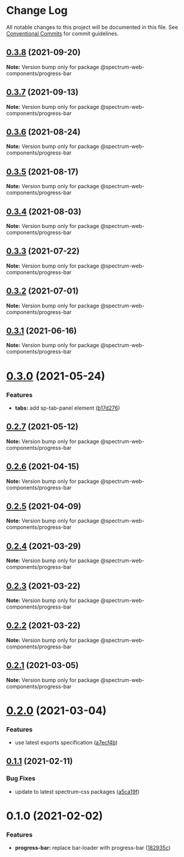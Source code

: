 # Change Log

All notable changes to this project will be documented in this file.
See [Conventional Commits](https://conventionalcommits.org) for commit guidelines.

## [0.3.8](https://github.com/adobe/spectrum-web-components/compare/@spectrum-web-components/progress-bar@0.3.7...@spectrum-web-components/progress-bar@0.3.8) (2021-09-20)

**Note:** Version bump only for package @spectrum-web-components/progress-bar

## [0.3.7](https://github.com/adobe/spectrum-web-components/compare/@spectrum-web-components/progress-bar@0.3.6...@spectrum-web-components/progress-bar@0.3.7) (2021-09-13)

**Note:** Version bump only for package @spectrum-web-components/progress-bar

## [0.3.6](https://github.com/adobe/spectrum-web-components/compare/@spectrum-web-components/progress-bar@0.3.5...@spectrum-web-components/progress-bar@0.3.6) (2021-08-24)

**Note:** Version bump only for package @spectrum-web-components/progress-bar

## [0.3.5](https://github.com/adobe/spectrum-web-components/compare/@spectrum-web-components/progress-bar@0.3.4...@spectrum-web-components/progress-bar@0.3.5) (2021-08-17)

**Note:** Version bump only for package @spectrum-web-components/progress-bar

## [0.3.4](https://github.com/adobe/spectrum-web-components/compare/@spectrum-web-components/progress-bar@0.3.3...@spectrum-web-components/progress-bar@0.3.4) (2021-08-03)

**Note:** Version bump only for package @spectrum-web-components/progress-bar

## [0.3.3](https://github.com/adobe/spectrum-web-components/compare/@spectrum-web-components/progress-bar@0.3.2...@spectrum-web-components/progress-bar@0.3.3) (2021-07-22)

**Note:** Version bump only for package @spectrum-web-components/progress-bar

## [0.3.2](https://github.com/adobe/spectrum-web-components/compare/@spectrum-web-components/progress-bar@0.3.1...@spectrum-web-components/progress-bar@0.3.2) (2021-07-01)

**Note:** Version bump only for package @spectrum-web-components/progress-bar

## [0.3.1](https://github.com/adobe/spectrum-web-components/compare/@spectrum-web-components/progress-bar@0.3.0...@spectrum-web-components/progress-bar@0.3.1) (2021-06-16)

**Note:** Version bump only for package @spectrum-web-components/progress-bar

# [0.3.0](https://github.com/adobe/spectrum-web-components/compare/@spectrum-web-components/progress-bar@0.2.7...@spectrum-web-components/progress-bar@0.3.0) (2021-05-24)

### Features

-   **tabs:** add sp-tab-panel element ([b17d276](https://github.com/adobe/spectrum-web-components/commit/b17d2765cf415578a31e5fa23515c25ff4c3922d))

## [0.2.7](https://github.com/adobe/spectrum-web-components/compare/@spectrum-web-components/progress-bar@0.2.6...@spectrum-web-components/progress-bar@0.2.7) (2021-05-12)

**Note:** Version bump only for package @spectrum-web-components/progress-bar

## [0.2.6](https://github.com/adobe/spectrum-web-components/compare/@spectrum-web-components/progress-bar@0.2.5...@spectrum-web-components/progress-bar@0.2.6) (2021-04-15)

**Note:** Version bump only for package @spectrum-web-components/progress-bar

## [0.2.5](https://github.com/adobe/spectrum-web-components/compare/@spectrum-web-components/progress-bar@0.2.4...@spectrum-web-components/progress-bar@0.2.5) (2021-04-09)

**Note:** Version bump only for package @spectrum-web-components/progress-bar

## [0.2.4](https://github.com/adobe/spectrum-web-components/compare/@spectrum-web-components/progress-bar@0.2.3...@spectrum-web-components/progress-bar@0.2.4) (2021-03-29)

**Note:** Version bump only for package @spectrum-web-components/progress-bar

## [0.2.3](https://github.com/adobe/spectrum-web-components/compare/@spectrum-web-components/progress-bar@0.2.2...@spectrum-web-components/progress-bar@0.2.3) (2021-03-22)

**Note:** Version bump only for package @spectrum-web-components/progress-bar

## [0.2.2](https://github.com/adobe/spectrum-web-components/compare/@spectrum-web-components/progress-bar@0.2.1...@spectrum-web-components/progress-bar@0.2.2) (2021-03-22)

**Note:** Version bump only for package @spectrum-web-components/progress-bar

## [0.2.1](https://github.com/adobe/spectrum-web-components/compare/@spectrum-web-components/progress-bar@0.2.0...@spectrum-web-components/progress-bar@0.2.1) (2021-03-05)

**Note:** Version bump only for package @spectrum-web-components/progress-bar

# [0.2.0](https://github.com/adobe/spectrum-web-components/compare/@spectrum-web-components/progress-bar@0.1.1...@spectrum-web-components/progress-bar@0.2.0) (2021-03-04)

### Features

-   use latest exports specification ([a7ecf4b](https://github.com/adobe/spectrum-web-components/commit/a7ecf4b6da7996f36a8a89f62cc2384709497008))

## [0.1.1](https://github.com/adobe/spectrum-web-components/compare/@spectrum-web-components/progress-bar@0.1.0...@spectrum-web-components/progress-bar@0.1.1) (2021-02-11)

### Bug Fixes

-   update to latest spectrum-css packages ([a5ca19f](https://github.com/adobe/spectrum-web-components/commit/a5ca19f67d5b3f0951667c4441d4d977bf1e0937))

# 0.1.0 (2021-02-02)

### Features

-   **progress-bar:** replace bar-loader with progress-bar ([182935c](https://github.com/adobe/spectrum-web-components/commit/182935c540013af9e793ccf5654113b7af5d34de))
